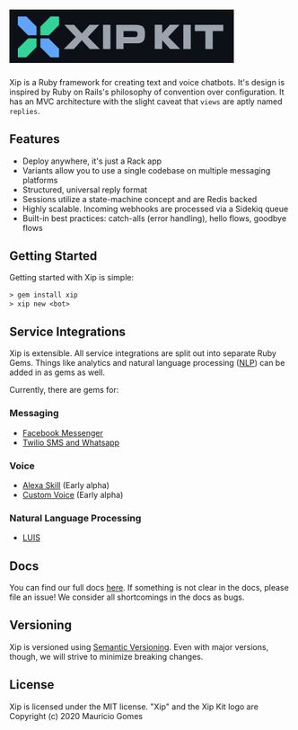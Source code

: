 # <a href='https://xipkit.com'><img src='logo.svg' width='400' alt='Xip Logo' aria-label='xipkit.com' /></a>

Xip is a Ruby framework for creating text and voice chatbots. It's design is inspired by Ruby on Rails's philosophy of convention over configuration. It has an MVC architecture with the slight caveat that `views` are aptly named `replies`.

## Features

* Deploy anywhere, it's just a Rack app
* Variants allow you to use a single codebase on multiple messaging platforms
* Structured, universal reply format
* Sessions utilize a state-machine concept and are Redis backed
* Highly scalable. Incoming webhooks are processed via a Sidekiq queue
* Built-in best practices: catch-alls (error handling), hello flows, goodbye flows

## Getting Started

Getting started with Xip is simple:

```
> gem install xip
> xip new <bot>
```

## Service Integrations

Xip is extensible. All service integrations are split out into separate Ruby Gems. Things like analytics and natural language processing ([NLP](https://en.wikipedia.org/wiki/Natural-language_processing)) can be added in as gems as well.

Currently, there are gems for:

### Messaging
* [Facebook Messenger](https://github.com/xipkit/xip-facebook)
* [Twilio SMS and Whatsapp](https://github.com/xipkit/xip-twilio)

### Voice
* [Alexa Skill](https://github.com/xipkit/xip-alexa) (Early alpha)
* [Custom Voice](https://github.com/xipkit/xip-voice) (Early alpha)

### Natural Language Processing
* [LUIS](https://github.com/xipkit/xip-luis)


## Docs

You can find our full docs [here](https://docs.xipkit.com). If something is not clear in the docs, please file an issue! We consider all shortcomings in the docs as bugs.

## Versioning

Xip is versioned using [Semantic Versioning](https://semver.org). Even with major versions, though, we will strive to minimize breaking changes.

## License

Xip is licensed under the MIT license. "Xip" and the Xip Kit logo are Copyright (c) 2020 Mauricio Gomes
